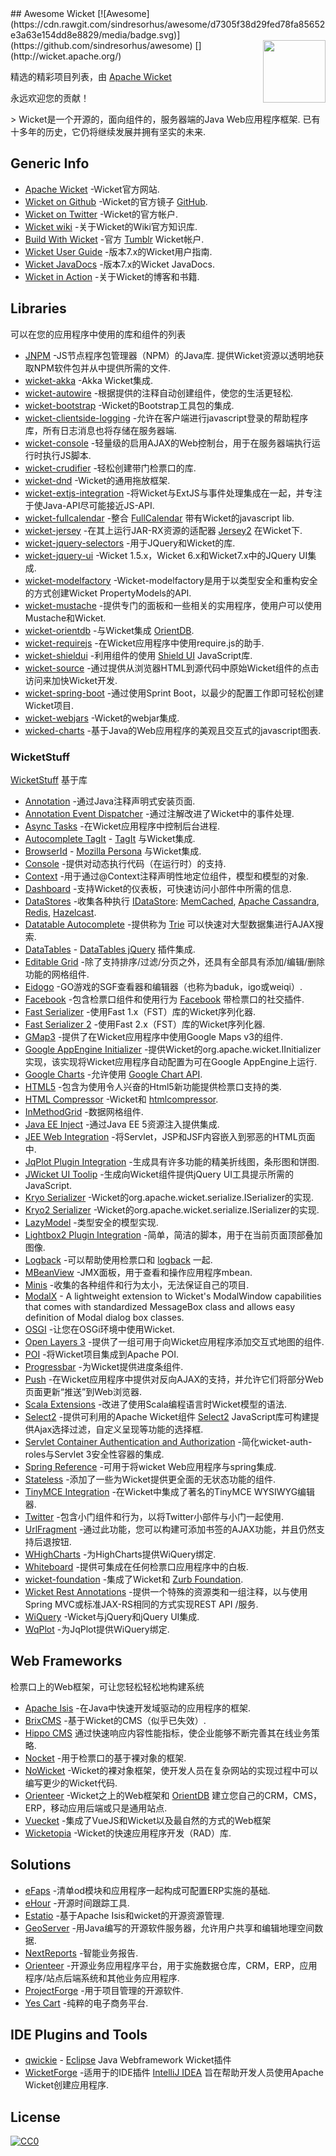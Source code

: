 <div class="github-widget" data-repo="PhantomYdn/awesome-wicket"></div>
<script async src="https://pagead2.googlesyndication.com/pagead/js/adsbygoogle.js"></script><ins class="adsbygoogle" style="display:block" data-ad-client="ca-pub-6890694312814945" data-ad-slot="5473692530" data-ad-format="auto"  data-full-width-responsive="true"></ins><script>(adsbygoogle = window.adsbygoogle || []).push({});</script>
## Awesome Wicket [![Awesome](https://cdn.rawgit.com/sindresorhus/awesome/d7305f38d29fed78fa85652e3a63e154dd8e8829/media/badge.svg)](https://github.com/sindresorhus/awesome)
[<img src="https://upload.wikimedia.org/wikipedia/ru/5/5d/Apache_Wicket_logo.png" align="right" width="100">](http://wicket.apache.org/)

精选的精彩项目列表，由 [Apache Wicket](http://wicket.apache.org)

永远欢迎您的贡献！

 &gt; Wicket是一个开源的，面向组件的，服务器端的Java Web应用程序框架. 已有十多年的历史，它仍将继续发展并拥有坚实的未来. 



## Generic Info

- [Apache Wicket](http://wicket.apache.org/) -Wicket官方网站.
- [Wicket on Github](https://github.com/apache/wicket) -Wicket的官方镜子 [GitHub](https://github.com).
- [Wicket on Twitter](https://twitter.com/apache_wicket) -Wicket的官方帐户.
- [Wicket wiki](https://cwiki.apache.org/confluence/display/WICKET/Index) -关于Wicket的Wiki官方知识库.
- [Build With Wicket](https://builtwithwicket.tumblr.com/) -官方 [Tumblr](https://www.tumblr.com/) Wicket帐户.
- [Wicket User Guide](http://ci.apache.org/projects/wicket/guide/7.x/) -版本7.x的Wicket用户指南.
- [Wicket JavaDocs](http://ci.apache.org/projects/wicket/apidocs/7.x/index.html) -版本7.x的Wicket JavaDocs.
- [Wicket in Action](http://wicketinaction.com/) -关于Wicket的博客和书籍.

## Libraries
可以在您的应用程序中使用的库和组件的列表

- [JNPM](https://github.com/OrienteerBAP/JNPM)  -JS节点程序包管理器（NPM）的Java库. 提供Wicket资源以透明地获取NPM软件包并从中提供所需的文件. 
- [wicket-akka](https://github.com/l0rdn1kk0n/wicket-akka) -Akka Wicket集成.
- [wicket-autowire](https://github.com/wicket-acc/wicket-autowire) -根据提供的注释自动创建组件，使您的生活更轻松.
- [wicket-bootstrap](https://github.com/l0rdn1kk0n/wicket-bootstrap) -Wicket的Bootstrap工具包的集成.
- [wicket-clientside-logging](https://github.com/l0rdn1kk0n/wicket-clientside-logging) -允许在客户端进行javascript登录的帮助程序库，所有日志消息也将存储在服务器端.
- [wicket-console](https://github.com/PhantomYdn/wicket-console) -轻量级的启用AJAX的Web控制台，用于在服务器端执行运行时执行JS脚本.
- [wicket-crudifier](https://github.com/premium-minds/wicket-crudifier) -轻松创建带门检票口的库.
- [wicket-dnd](https://github.com/svenmeier/wicket-dnd) -Wicket的通用拖放框架.
- [wicket-extjs-integration](https://github.com/onehippo/wicket-extjs-integration) -将Wicket与ExtJS与事件处理集成在一起，并专注于使Java-API尽可能接近JS-API.
- [wicket-fullcalendar](https://github.com/42Lines/wicket-fullcalendar) -整合 [FullCalendar](http://fullcalendar.io/) 带有Wicket的javascript lib.
- [wicket-jersey](https://github.com/OrienteerBAP/wicket-jersey) -在其上运行JAR-RX资源的适配器 [Jersey2](https://jersey.github.io/) 在Wicket下.
- [wicket-jquery-selectors](https://github.com/l0rdn1kk0n/wicket-jquery-selectors) -用于JQuery和Wicket的库.
- [wicket-jquery-ui](http://www.7thweb.net/wicket-jquery-ui/) -Wicket 1.5.x，Wicket 6.x和Wicket7.x中的JQuery UI集成.
- [wicket-modelfactory](http://wicketeer.org/wicket-modelfactory/) -Wicket-modelfactory是用于以类型安全和重构安全的方式创建Wicket PropertyModels的API.
- [wicket-mustache](https://github.com/l0rdn1kk0n/wicket-mustache) -提供专门的面板和一些相关的实用程序，使用户可以使用Mustache和Wicket.
- [wicket-orientdb](https://github.com/OrienteerDW/wicket-orientdb) -与Wicket集成 [OrientDB](http://orientdb.com/).
- [wicket-requirejs](https://github.com/l0rdn1kk0n/wicket-requirejs) -在Wicket应用程序中使用require.js的助手.
- [wicket-shieldui](https://github.com/shieldui/wicket-shieldui) -利用组件的使用 [Shield UI](http://www.shieldui.com/) JavaScript库.
- [wicket-source](https://github.com/42Lines/wicket-source) -通过提供从浏览器HTML到源代码中原始Wicket组件的点击访问来加快Wicket开发.
- [wicket-spring-boot](https://github.com/MarcGiffing/wicket-spring-boot) -通过使用Sprint Boot，以最少的配置工作即可轻松创建Wicket项目.
- [wicket-webjars](https://github.com/l0rdn1kk0n/wicket-webjars) -Wicket的webjar集成.
- [wicked-charts](https://github.com/thombergs/wicked-charts) -基于Java的Web应用程序的美观且交互式的javascript图表.

### WicketStuff
[WicketStuff](https://github.com/wicketstuff/core) 基于库

- [Annotation](https://github.com/wicketstuff/core/wiki/Annotation) -通过Java注释声明式安装页面.
- [Annotation Event Dispatcher](https://github.com/wicketstuff/core/tree/master/annotationeventdispatcher-parent) -通过注解改进了Wicket中的事件处理.
- [Async Tasks](https://github.com/wicketstuff/core/wiki/Async-tasks) -在Wicket应用程序中控制后台进程.
- [Autocomplete TagIt](https://github.com/wicketstuff/core/wiki/Autocomplete-TagIt) - [TagIt](http://aehlke.github.com/tag-it/) 与Wicket集成.
- [BrowserId](https://github.com/wicketstuff/core/wiki/BrowserId) - [Mozilla Persona](https://login.persona.org/) 与Wicket集成.
- [Console](https://github.com/wicketstuff/core/wiki/Console) -提供对动态执行代码（在运行时）的支持.
- [Context](https://github.com/wicketstuff/core/wiki/Context) -用于通过@Context注释声明性地定位组件，模型和模型的对象.
- [Dashboard](https://github.com/wicketstuff/core/tree/master/dashboard-parent) -支持Wicket的仪表板，可快速访问小部件中所需的信息.
- [DataStores](https://github.com/wicketstuff/core/wiki/DataStores) -收集各种执行 [IDataStore](https://github.com/apache/wicket/blob/master/wicket-core/src/main/java/org/apache/wicket/pageStore/IDataStore.java): [MemCached](http://memcached.org/), [Apache Cassandra](http://cassandra.apache.org/), [Redis](http://redis.io/), [Hazelcast](http://www.hazelcast.com/).
- [Datatable Autocomplete](https://github.com/wicketstuff/core/wiki/Datatable-Autocomplete) -提供称为 [Trie](http://en.wikipedia.org/wiki/Trie) 可以快速对大型数据集进行AJAX搜索.
- [DataTables](https://github.com/wicketstuff/core/wiki/DataTables) - [DataTables jQuery](http://www.datatables.net/) 插件集成.
- [Editable Grid](https://github.com/wicketstuff/core/wiki/Editable-Grid) -除了支持排序/过滤/分页之外，还具有全部具有添加/编辑/删除功能的网格组件.
- [Eidogo](https://github.com/wicketstuff/core/wiki/Eidogo) -GO游戏的SGF查看器和编辑器（也称为baduk，igo或weiqi）.
- [Facebook](https://github.com/wicketstuff/core/wiki/Facebook) -包含检票口组件和使用行为 [Facebook](https://facebook.com) 带检票口的社交插件.
- [Fast Serializer](https://github.com/wicketstuff/core/wiki/FastSerializer) -使用Fast 1.x（FST）库的Wicket序列化器.
- [Fast Serializer 2](https://github.com/wicketstuff/core/wiki/FastSerializer2) -使用Fast 2.x（FST）库的Wicket序列化器.
- [GMap3](https://github.com/wicketstuff/core/wiki/Gmap3) -提供了在Wicket应用程序中使用Google Maps v3的组件.
- [Google AppEngine Initializer](https://github.com/wicketstuff/core/wiki/Google-AppEngine-Initializer) -提供Wicket的org.apache.wicket.IInitializer实现，该实现将Wicket应用程序自动配置为可在Google AppEngine上运行.
- [Google Charts](https://github.com/wicketstuff/core/wiki/GoogleCharts) -允许使用 [Google Chart API](https://developers.google.com/chart/).
- [HTML5](https://github.com/wicketstuff/core/wiki/Html5) -包含为使用令人兴奋的Html5新功能提供检票口支持的类.
- [HTML Compressor](https://github.com/wicketstuff/core/wiki/Htmlcompressor) -Wicket和 [htmlcompressor](http://code.google.com/p/htmlcompressor).
- [InMethodGrid](https://github.com/wicketstuff/core/wiki/InMethodGrid) -数据网格组件.
- [Java EE Inject](https://github.com/wicketstuff/core/wiki/Java-EE-Inject) -通过Java EE 5资源注入提供集成.
- [JEE Web Integration](https://github.com/wicketstuff/core/wiki/JEE-Web-Integration) -将Servlet，JSP和JSF内容嵌入到邪恶的HTML页面中.
- [JqPlot Plugin Integration](https://github.com/wicketstuff/core/wiki/JqPlot-Plugin-Integration) -生成具有许多功能的精美折线图，条形图和饼图.
- [JWicket UI Toolip](https://github.com/wicketstuff/core/wiki/jWicket-UI-Tooltip) -生成向Wicket组件提供jQuery UI工具提示所需的JavaScript.
- [Kryo Serializer](https://github.com/wicketstuff/core/wiki/Kryo-Serializer) -Wicket的org.apache.wicket.serialize.ISerializer的实现.
- [Kryo2 Serializer](https://github.com/wicketstuff/core/tree/master/serializer-kryo2) -Wicket的org.apache.wicket.serialize.ISerializer的实现.
- [LazyModel](https://github.com/wicketstuff/core/wiki/LazyModel) -类型安全的模型实现.
- [Lightbox2 Plugin Integration](https://github.com/wicketstuff/core/wiki/Lightbox2-Plugin-Integration) -简单，简洁的脚本，用于在当前页面顶部叠加图像.
- [Logback](https://github.com/wicketstuff/core/wiki/Logback) -可以帮助使用检票口和 [logback](http://logback.qos.ch/) 一起.
- [MBeanView](https://github.com/wicketstuff/core/wiki/MBeanView) -JMX面板，用于查看和操作应用程序mbean.
- [Minis](https://github.com/wicketstuff/core/wiki/Minis) -收集的各种组件和行为太小，无法保证自己的项目.
- [ModalX](https://github.com/wicketstuff/core/wiki/ModalX) - A lightweight extension to Wicket's ModalWindow capabilities that comes with standardized MessageBox class and allows easy definition of Modal dialog box classes.
- [OSGI](https://github.com/wicketstuff/core/wiki/Osgi) -让您在OSGi环境中使用Wicket.
- [Open Layers 3](https://github.com/wicketstuff/core/tree/master/openlayers3-parent) -提供了一组可用于向Wicket应用程序添加交互式地图的组件.
- [POI](https://github.com/wicketstuff/core/wiki/POI) -将Wicket项目集成到Apache POI.
- [Progressbar](https://github.com/wicketstuff/core/wiki/Progressbar) -为Wicket提供进度条组件.
- [Push](https://github.com/wicketstuff/core/wiki/Push) -在Wicket应用程序中提供对反向AJAX的支持，并允许它们将部分Web页面更新“推送”到Web浏览器.
- [Scala Extensions](https://github.com/wicketstuff/core/wiki/ScalaExtensions) -改进了使用Scala编程语言时Wicket模型的语法.
- [Select2](https://github.com/wicketstuff/core/tree/master/select2-parent) -提供可利用的Apache Wicket组件 [Select2](http://ivaynberg.github.com/select2) JavaScript库可构建提供Ajax选择过滤，自定义呈现等功能的选择框.
- [Servlet Container Authentication and Authorization](https://github.com/wicketstuff/core/wiki/Servlet-Container-Authentication-and-Authorization) -简化wicket-auth-roles与Servlet 3安全性容器的集成.
- [Spring Reference](https://github.com/wicketstuff/core/wiki/SpringReference) -可用于将wicket Web应用程序与spring集成.
- [Stateless](https://github.com/wicketstuff/core/tree/master/stateless-parent) -添加了一些为Wicket提供更全面的无状态功能的组件.
- [TinyMCE Integration](https://github.com/wicketstuff/core/wiki/TinyMCE-Integration) -在Wicket中集成了著名的TinyMCE WYSIWYG编辑器.
- [Twitter](https://github.com/wicketstuff/core/wiki/Twitter) -包含小门组件和行为，以将Twitter小部件与小门一起使用.
- [UrlFragment](https://github.com/wicketstuff/core/tree/master/urlfragment-parent) -通过此功能，您可以构建可添加书签的AJAX功能，并且仍然支持后退按钮.
- [WHighCharts](https://github.com/wicketstuff/wiquery-highcharts) -为HighCharts提供WiQuery绑定.
- [Whiteboard](https://github.com/wicketstuff/core/wiki/Whiteboard) -提供可集成在任何检票口应用程序中的白板.
- [wicket-foundation](https://github.com/wicketstuff/core/tree/master/wicket-foundation) -集成了Wicket和 [Zurb Foundation](http://foundation.zurb.com/).
- [Wicket Rest Annotations](https://github.com/wicketstuff/core/tree/master/wicketstuff-restannotations-parent) -提供一个特殊的资源类和一组注释，以与使用Spring MVC或标准JAX-RS相同的方式实现REST API /服务.
- [WiQuery](https://github.com/wicketstuff/wiquery) -Wicket与jQuery和jQuery UI集成.
- [WqPlot](https://github.com/wicketstuff/wiquery-jqplot) -为JqPlot提供WiQuery绑定.

## Web Frameworks
检票口上的Web框架，可让您轻松轻松地构建系统

- [Apache Isis](https://isis.apache.org/) -在Java中快速开发域驱动的应用程序的框架.
- [BrixCMS](http://www.brixcms.org/) -基于Wicket的CMS（似乎已失效）.
- [Hippo CMS](http://www.onehippo.com/en) 通过快速响应内容性能指标，使企业能够不断完善其在线业务策略.
- [Nocket](https://github.com/Nocket/nocket) -用于检票口的基于裸对象的框架.
- [NoWicket](http://invesdwin.de/nowicket/) -Wicket的裸对象框架，使开发人员在复杂网站的实现过程中可以编写更少的Wicket代码.
- [Orienteer](https://github.com/OrienteerDW/Orienteer) -Wicket之上的Web框架和 [OrientDB](http://orientdb.com/) 建立您自己的CRM，CMS，ERP，移动应用后端或只是通用站点.
- [Vuecket](https://github.com/OrienteerBAP/vuecket) -集成了VueJS和Wicket以及最自然的方式的Web框架
- [Wicketopia](https://github.com/jwcarman/Wicketopia) -Wicket的快速应用程序开发（RAD）库.

## Solutions

- [eFaps](http://www.efaps.org/) -清单od模块和应用程序一起构成可配置ERP实施的基础.
- [eHour](https://ehour.nl/index.phtml) -开源时间跟踪工具.
- [Estatio](https://github.com/estatio/estatio) -基于Apache Isis和wicket的开源资源管理.
- [GeoServer](https://github.com/geoserver/geoserver) -用Java编写的开源软件服务器，允许用户共享和编辑地理空间数据.
- [NextReports](http://www.next-reports.com/) -智能业务报告.
- [Orienteer](https://github.com/OrienteerDW/Orienteer) -开源业务应用程序平台，用于实施数据仓库，CRM，ERP，应用程序/站点后端系统和其他业务应用程序.
- [ProjectForge](https://www.projectforge.org/) -用于项目管理的开源软件.
- [Yes Cart](https://github.com/inspire-software/yes-cart) -纯粹的电子商务平台.

## IDE Plugins and Tools

- [qwickie](https://marketplace.eclipse.org/content/qwickie) - [Eclipse](http://www.eclipse.org/) Java Webframework Wicket插件
- [WicketForge](https://github.com/minman/wicketforge) -适用于的IDE插件 [IntelliJ IDEA](https://www.jetbrains.com/idea/) 旨在帮助开发人员使用Apache Wicket创建应用程序.

## License

 [![CC0](http://mirrors.creativecommons.org/presskit/buttons/88x31/svg/cc-zero.svg)](https://creativecommons.org/publicdomain/zero/1.0/)
